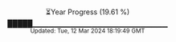 <p align="center">
⏳Year Progress (19.61 %) <br>
█████▁▁▁▁▁▁▁▁▁▁▁▁▁▁▁▁▁▁▁▁▁▁▁▁▁ <br>
<sub>Updated: Tue, 12 Mar 2024 18:19:49 GMT</sub>
</p>

